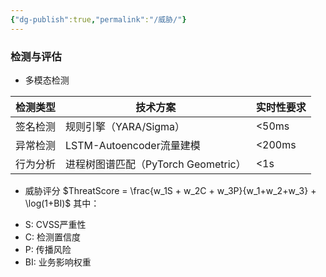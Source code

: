 ```yaml
---
{"dg-publish":true,"permalink":"/威胁/"}
---
```


### 检测与评估
+ 多模态检测

| 检测类型 | 技术方案                       | 实时性要求  |
| ---- | -------------------------- | ------ |
| 签名检测 | 规则引擎（YARA/Sigma）           | <50ms  |
| 异常检测 | LSTM-Autoencoder流量建模       | <200ms |
| 行为分析 | 进程树图谱匹配（PyTorch Geometric） | <1s    |

+ 威胁评分
$ThreatScore = \frac{w_1S + w_2C + w_3P}{w_1+w_2+w_3} + \log(1+BI)$
其中：
- S: CVSS严重性
- C: 检测置信度
- P: 传播风险
- BI: 业务影响权重